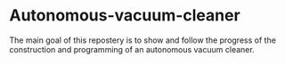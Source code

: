 # Autonomous-vacuum-cleaner
The main goal of this repostery is to show and follow the progress of the construction and programming of an autonomous vacuum cleaner.  
